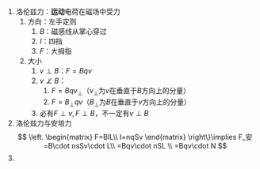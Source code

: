 1. 洛伦兹力：**运动**电荷在磁场中受力
   1. 方向：左手定则
	    1. $B$：磁感线从掌心穿过
	    2. $I$：四指
	    3. $F$：大拇指
    2. 大小
		1. $v\perp B$：$F=Bqv$
		2. $v\not\perp B$：
			1. $F=Bqv_{\perp}$（$v_{\perp}$为$v$在垂直于$B$方向上的分量）
			2. $F=B_{\perp}qv$（$B_{\perp}$为$B$在垂直于$v$方向上的分量）
		3. 必有$F\perp v,F\perp B$，不一定有$v\perp B$
2. 洛伦兹力与安培力
	$$
	\left. 
	\begin{matrix} 
	F=BIL\\
	I=nqSv
	\end{matrix} 
	\right\}\implies F_安=B\cdot nsSv\cdot L\\
	=Bqv\cdot nSL \\
	=Bqv\cdot N
  $$
3. 